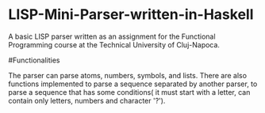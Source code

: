 # LISP-Mini-Parser-written-in-Haskell
A basic LISP parser written as an assignment for the Functional Programming course at the Technical University of Cluj-Napoca.

#Functionalities

The parser can parse atoms, numbers, symbols, and lists. There are also functions implemented to parse a sequence separated by another parser, to parse a sequence that has some conditions( it must start with a letter, can contain only letters, numbers and character '?').
